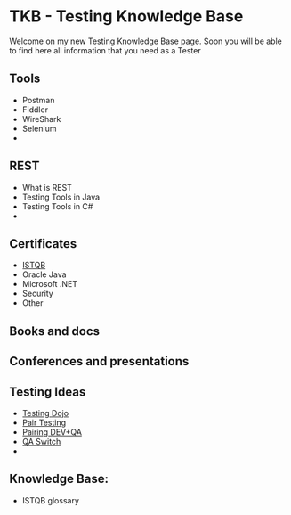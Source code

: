 # TKB - Testing Knowledge Base

Welcome on my new Testing Knowledge Base page. Soon you will be able to find here all information that you need as a Tester

## Tools
* Postman 
* Fiddler
* WireShark
* Selenium
* 

## REST 
* What is REST
* Testing Tools in Java
* Testing Tools in C#
* 


## Certificates  
* [ISTQB](ISTQB/cert.md)
* Oracle Java
* Microsoft .NET
* Security 
* Other

## Books and docs


## Conferences and presentations


## Testing Ideas
* [Testing Dojo](ideas/testingdojo.md)
* [Pair Testing](ideas/pairtesting.md)
* [Pairing DEV+QA](ideas/pairingdevqa.md)
* [QA Switch](ideas/qaswitch.md)
* 


## Knowledge Base:
* ISTQB glossary
